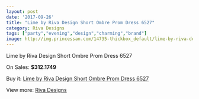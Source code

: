 ```yaml
---
layout: post
date: '2017-09-26'
title: "Lime by Riva Design Short Ombre Prom Dress 6527"
category: Riva Designs
tags: ["party","evening","design","charming","brand"]
image: http://img.princessan.com/14735-thickbox_default/lime-by-riva-design-short-ombre-prom-dress-6527.jpg
---
```

Lime by Riva Design Short Ombre Prom Dress 6527

On Sales: **$312.1749**
<a href="https://www.princessan.com/en/riva-designs/6897-lime-by-riva-design-short-ombre-prom-dress-6527.html"><amp-img layout="responsive" width="600" height="600" src="//img.princessan.com/14735-thickbox_default/lime-by-riva-design-short-ombre-prom-dress-6527.jpg" alt="Lime by Riva Design Short Ombre Prom Dress 6527 0" /></a>
<a href="https://www.princessan.com/en/riva-designs/6897-lime-by-riva-design-short-ombre-prom-dress-6527.html"><amp-img layout="responsive" width="600" height="600" src="//img.princessan.com/14738-thickbox_default/lime-by-riva-design-short-ombre-prom-dress-6527.jpg" alt="Lime by Riva Design Short Ombre Prom Dress 6527 1" /></a>
<a href="https://www.princessan.com/en/riva-designs/6897-lime-by-riva-design-short-ombre-prom-dress-6527.html"><amp-img layout="responsive" width="600" height="600" src="//img.princessan.com/14737-thickbox_default/lime-by-riva-design-short-ombre-prom-dress-6527.jpg" alt="Lime by Riva Design Short Ombre Prom Dress 6527 2" /></a>
<a href="https://www.princessan.com/en/riva-designs/6897-lime-by-riva-design-short-ombre-prom-dress-6527.html"><amp-img layout="responsive" width="600" height="600" src="//img.princessan.com/14736-thickbox_default/lime-by-riva-design-short-ombre-prom-dress-6527.jpg" alt="Lime by Riva Design Short Ombre Prom Dress 6527 3" /></a>

Buy it: [Lime by Riva Design Short Ombre Prom Dress 6527](https://www.princessan.com/en/riva-designs/6897-lime-by-riva-design-short-ombre-prom-dress-6527.html "Lime by Riva Design Short Ombre Prom Dress 6527")

View more: [Riva Designs](https://www.princessan.com/en/54-riva-designs "Riva Designs")